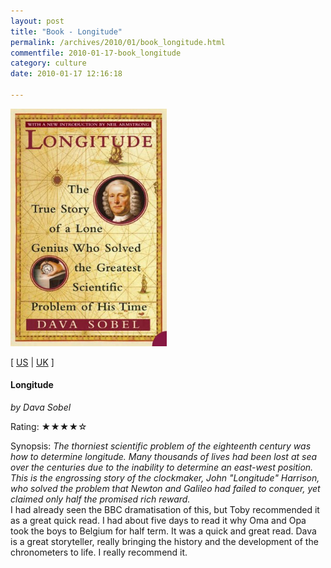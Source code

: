 ```yaml
---
layout: post
title: "Book - Longitude"
permalink: /archives/2010/01/book_longitude.html
commentfile: 2010-01-17-book_longitude
category: culture
date: 2010-01-17 12:16:18

---
```


<img class="photo right" src="/assets/images/0007214227.jpg" width="250" alt="Longitude cover" />

\[ [US](http://www.amazon.com/o/asin/0007214227) | [UK](http://www.amazon.co.uk/o/asin/0007214227) \]

#### Longitude

<em>by Dava Sobel</em>

Rating: ★★★★☆

<div class="book_synopsis">
Synopsis: <em> The thorniest scientific problem of the eighteenth century was how to determine longitude. Many thousands of lives had been lost at sea over the centuries due to the inability to determine an east-west position. This is the engrossing story of the clockmaker, John "Longitude" Harrison, who solved the problem that Newton and Galileo had failed to conquer, yet claimed only half the promised rich reward.</em>

</div>
I had already seen the BBC dramatisation of this, but Toby recommended it as a great quick read. I had about five days to read it why Oma and Opa took the boys to Belgium for half term. It was a quick and great read. Dava is a great storyteller, really bringing the history and the development of the chronometers to life. I really recommend it.
